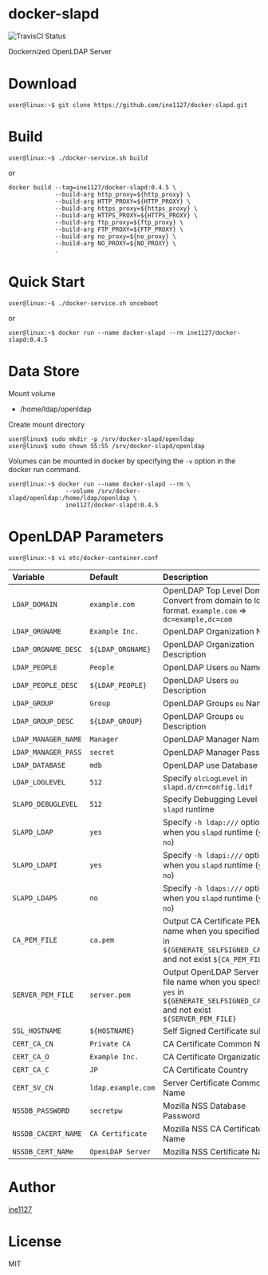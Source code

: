 # docker-slapd

![TravisCI Status](https://travis-ci.org/ine1127/docker-slapd.svg?branch=master)

Dockernized OpenLDAP Server

# Download

```shell-session
user@linux:~$ git clone https://github.com/ine1127/docker-slapd.git
```

# Build

```shell-session
user@linux:~$ ./docker-service.sh build
```

or

```shell-session
docker build --tag=ine1127/docker-slapd:0.4.5 \
             --build-arg http_proxy=${http_proxy} \
             --build-arg HTTP_PROXY=${HTTP_PROXY} \
             --build-arg https_proxy=${https_proxy} \
             --build-arg HTTPS_PROXY=${HTTPS_PROXY} \
             --build-arg ftp_proxy=${ftp_proxy} \
             --build-arg FTP_PROXY=${FTP_PROXY} \
             --build-arg no_proxy=${no_proxy} \
             --build-arg NO_PROXY=${NO_PROXY} \
             .
```

# Quick Start

```shell-session
user@linux:~$ ./docker-service.sh onceboot
```

or

```shell-session
user@linux:~$ docker run --name docker-slapd --rm ine1127/docker-slapd:0.4.5
```

# Data Store

Mount volume

- /home/ldap/openldap

Create mount directory

```
user@linux$ sudo mkdir -p /srv/docker-slapd/openldap
user@linux$ sudo chown 55:55 /srv/docker-slapd/openldap
```

Volumes can be mounted in docker by specifying the `-v` option in the docker run command.

```shell-session
user@linux:~$ docker run --name docker-slapd --rm \
                --volume /srv/docker-slapd/openldap:/home/ldap/openldap \
                ine1127/docker-slapd:0.4.5
```

# OpenLDAP Parameters

```shell-session
user@linux:~$ vi etc/docker-container.conf
```

|Variable|Default|Description|
|:--|:--|:--|
| `LDAP_DOMAIN` | `example.com` | OpenLDAP Top Level Domain. Convert from domain to ldif format. `example.com` => `dc=example,dc=com` |
| `LDAP_ORGNAME` | `Example Inc.` | OpenLDAP Organization Name |
| `LDAP_ORGNAME_DESC` | `${LDAP_ORGNAME}` | OpenLDAP Organization Description |
| `LDAP_PEOPLE` | `People` | OpenLDAP Users `ou` Name |
| `LDAP_PEOPLE_DESC` | `${LDAP_PEOPLE}` | OpenLDAP Users `ou` Description |
| `LDAP_GROUP` | `Group` | OpenLDAP Groups `ou` Name |
| `LDAP_GROUP_DESC` | `${LDAP_GROUP}` | OpenLDAP Groups `ou` Description  |
| `LDAP_MANAGER_NAME` | `Manager` | OpenLDAP Manager Name |
| `LDAP_MANAGER_PASS` | `secret `| OpenLDAP Manager Password |
| `LDAP_DATABASE` | `mdb` | OpenLDAP use Database |
| `LDAP_LOGLEVEL` | `512` | Specify `olcLogLevel` in `slapd.d/cn=config.ldif` |
| `SLAPD_DEBUGLEVEL` | `512` | Specify Debugging Level when `slapd` runtime |
| `SLAPD_LDAP` | `yes` | Specify `-h ldap:///` option when you `slapd` runtime (`yes` or `no`) |
| `SLAPD_LDAPI` | `yes` | Specify `-h ldapi:///` option when you `slapd` runtime (`yes` or `no`) |
| `SLAPD_LDAPS` | `no` | Specify `-h ldaps:///` option when you `slapd` runtime (`yes` or `no`) |
| `CA_PEM_FILE` | `ca.pem` | Output CA Certificate PEM file name when you specified `yes` in `${GENERATE_SELFSIGNED_CACERT}` and not exist `${CA_PEM_FILE}` |
| `SERVER_PEM_FILE` | `server.pem` | Output OpenLDAP Server PEM file name when you specified `yes` in `${GENERATE_SELFSIGNED_CACERT}` and not exist `${SERVER_PEM_FILE}` |
| `SSL_HOSTNAME` | `${HOSTNAME}` | Self Signed Certificate subject |
| `CERT_CA_CN` | `Private CA` | CA Certificate Common Name |
| `CERT_CA_O` | `Example Inc.` | CA Certificate Organization |
| `CERT_CA_C` | `JP` | CA Certificate Country |
| `CERT_SV_CN` | `ldap.example.com` | Server Certificate Common Name |
| `NSSDB_PASSWORD` | `secretpw` | Mozilla NSS Database Password |
| `NSSDB_CACERT_NAME` | `CA Certificate` | Mozilla NSS CA Certificate Name|
| `NSSDB_CERT_NAMe` | `OpenLDAP Server` | Mozilla NSS Certificate Name|

# Author

[ine1127](https://twitter.com/i_luv_kneesox)

# License

MIT
